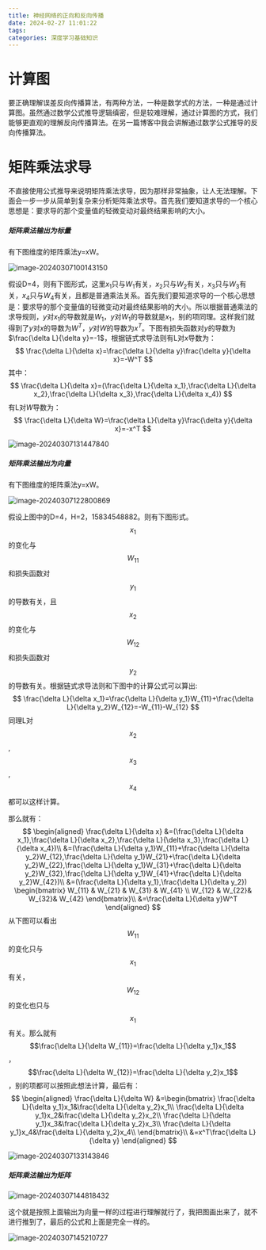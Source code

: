 ```yaml
---
title: 神经网络的正向和反向传播
date: 2024-02-27 11:01:22
tags:
categories: 深度学习基础知识
---
```


# 计算图

要正确理解误差反向传播算法，有两种方法，一种是数学式的方法，一种是通过计算图。虽然通过数学公式推导逻辑缜密，但是较难理解，通过计算图的方式，我们能够更直观的理解反向传播算法。在另一篇博客中我会讲解通过数学公式推导的反向传播算法。



# 矩阵乘法求导

不直接使用公式推导来说明矩阵乘法求导，因为那样非常抽象，让人无法理解。下面会一步一步从简单到复杂来分析矩阵乘法求导。首先我们要知道求导的一个核心思想是：要求导的那个变量值的轻微变动对最终结果影响的大小。

##### 矩阵乘法输出为标量

有下图维度的矩阵乘法y=xW。

![image-20240307100143150](神经网络的正向和反向传播/image-20240307100143150.png)

假设D=4，则有下图形式，这里$x_1$只与$W_1$有关，$x_2$只与$W_2$有关，$x_3$只与$W_3$有关，$x_4$只与$W_4$有关，且都是普通乘法关系。首先我们要知道求导的一个核心思想是：要求导的那个变量值的轻微变动对最终结果影响的大小。所以根据普通乘法的求导规则，$y$对$x_1$的导数就是$W_1$，$y$对$W_1$的导数就是$x_1$，别的项同理。这样我们就得到了$y$对$x$的导数为$W^T$，$y$对$W$的导数为$x^T$。下图有损失函数对$y$的导数为$\frac{\delta L}{\delta y}=-1$，根据链式求导法则有L对$x$导数为：
$$
\frac{\delta L}{\delta x}=\frac{\delta L}{\delta y}\frac{\delta y}{\delta x}=-W^T
$$
其中：
$$
\frac{\delta L}{\delta x}=(\frac{\delta L}{\delta x_1},\frac{\delta L}{\delta x_2},\frac{\delta L}{\delta x_3},\frac{\delta L}{\delta x_4})
$$
有L对$W$导数为：
$$
\frac{\delta L}{\delta W}=\frac{\delta L}{\delta y}\frac{\delta y}{\delta x}=-x^T
$$


![image-20240307131447840](神经网络的正向和反向传播/image-20240307131447840.png)

##### 矩阵乘法输出为向量

有下图维度的矩阵乘法y=xW。

![image-20240307122800869](神经网络的正向和反向传播/image-20240307122800869.png)

假设上图中的D=4，H=2，15834548882。则有下图形式。$$x_1$$的变化与$$W_{11}$$和损失函数对$$y_{1}$$的导数有关，且$$x_{2}$$的变化与$$W_{12}$$和损失函数对$$y_{2}$$的导数有关。根据链式求导法则和下图中的计算公式可以算出:
$$
\frac{\delta L}{\delta x_1}=\frac{\delta L}{\delta y_1}W_{11}+\frac{\delta L}{\delta y_2}W_{12}=-W_{11}-W_{12}
$$
同理L对$$x_2$$,$$x_3$$,$$x_4$$都可以这样计算。

那么就有：
$$
\begin{aligned}
\frac{\delta L}{\delta x}
&=(\frac{\delta L}{\delta x_1},\frac{\delta L}{\delta x_2},\frac{\delta L}{\delta x_3},\frac{\delta L}{\delta x_4})\\ 
&=(\frac{\delta L}{\delta y_1}W_{11}+\frac{\delta L}{\delta y_2}W_{12},\frac{\delta L}{\delta y_1}W_{21}+\frac{\delta L}{\delta y_2}W_{22},\frac{\delta L}{\delta y_1}W_{31}+\frac{\delta L}{\delta y_2}W_{32},\frac{\delta L}{\delta y_1}W_{41}+\frac{\delta L}{\delta y_2}W_{42})\\
&=(\frac{\delta L}{\delta y_1},\frac{\delta L}{\delta y_2})
\begin{bmatrix}
W_{11} & W_{21} & W_{31} & W_{41} \\ W_{12} & W_{22}& W_{32}& W_{42}
\end{bmatrix}\\
&=\frac{\delta L}{\delta y}W^T
\end{aligned}
$$
从下图可以看出$$W_{11}$$的变化只与$$x_1$$有关，$$W_{12}$$的变化也只与$$x_1$$有关。那么就有$$\frac{\delta L}{\delta W_{11}}=\frac{\delta L}{\delta y_1}x_1$$，$$\frac{\delta L}{\delta W_{12}}=\frac{\delta L}{\delta y_2}x_1$$，别的项都可以按照此想法计算，最后有：
$$
\begin{aligned}
\frac{\delta L}{\delta W}
&=\begin{bmatrix}
\frac{\delta L}{\delta y_1}x_1&\frac{\delta L}{\delta y_2}x_1\\
\frac{\delta L}{\delta y_1}x_2&\frac{\delta L}{\delta y_2}x_2\\
\frac{\delta L}{\delta y_1}x_3&\frac{\delta L}{\delta y_2}x_3\\
\frac{\delta L}{\delta y_1}x_4&\frac{\delta L}{\delta y_2}x_4\\
\end{bmatrix}\\
&=x^T\frac{\delta L}{\delta y}
\end{aligned}
$$


![image-20240307133143846](神经网络的正向和反向传播/image-20240307133143846.png)

##### 矩阵乘法输出为矩阵

![image-20240307144818432](神经网络的正向和反向传播/image-20240307144818432.png)

这个就是按照上面输出为向量一样的过程进行理解就行了，我把图画出来了，就不进行推到了，最后的公式和上面是完全一样的。

![image-20240307145210727](神经网络的正向和反向传播/image-20240307145210727.png)

